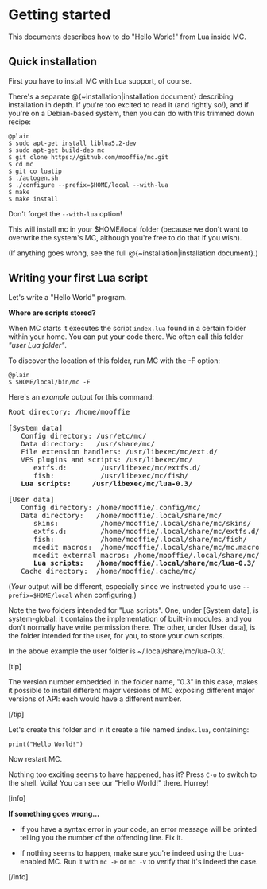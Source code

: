 
# Getting started

This documents describes how to do "Hello World!" from Lua inside MC.

## Quick installation

First you have to install MC with Lua support, of course.

There's a separate @{~installation|installation document} describing
installation in depth. If you're too excited to read it (and rightly
so!), and if you're on a Debian-based system, then you can do with this
trimmed down recipe:

    @plain
    $ sudo apt-get install liblua5.2-dev
    $ sudo apt-get build-dep mc
    $ git clone https://github.com/mooffie/mc.git
    $ cd mc
    $ git co luatip
    $ ./autogen.sh
    $ ./configure --prefix=$HOME/local --with-lua
    $ make
    $ make install

Don't forget the `--with-lua` option!

This will install mc in your $HOME/local folder (because we don't want
to overwrite the system's MC, although you're free to do that if you
wish).

(If anything goes wrong, see the full @{~installation|installation document}.)

## Writing your first Lua script

Let's write a "Hello World" program.

<a name="user-lua-folder"></a>

__Where are scripts stored?__

When MC starts it executes the script `index.lua` found in a certain folder
within your home. You can put your code there. We often call this folder
_"user Lua folder"_.

To discover the location of this folder, run MC with the -F option:

    @plain
    $ $HOME/local/bin/mc -F

Here's an _example_ output for this command:

<pre>
Root directory: /home/mooffie

[System data]
   Config directory: /usr/etc/mc/
   Data directory:   /usr/share/mc/
   File extension handlers: /usr/libexec/mc/ext.d/
   VFS plugins and scripts: /usr/libexec/mc/
&nbsp;     extfs.d:        /usr/libexec/mc/extfs.d/
&nbsp;     fish:           /usr/libexec/mc/fish/
   <b>Lua scripts:     /usr/libexec/mc/lua-0.3/</b>

[User data]
   Config directory: /home/mooffie/.config/mc/
   Data directory:   /home/mooffie/.local/share/mc/
&nbsp;     skins:          /home/mooffie/.local/share/mc/skins/
&nbsp;     extfs.d:        /home/mooffie/.local/share/mc/extfs.d/
&nbsp;     fish:           /home/mooffie/.local/share/mc/fish/
&nbsp;     mcedit macros:  /home/mooffie/.local/share/mc/mc.macros
&nbsp;     mcedit external macros: /home/mooffie/.local/share/mc/mcedit/macros.d/macro.*
&nbsp;     <b>Lua scripts:   /home/mooffie/.local/share/mc/lua-0.3/</b>
   Cache directory:  /home/mooffie/.cache/mc/
</pre>

(*Your* output will be different, especially since we instructed you to
use `--prefix=$HOME/local` when configuring.)

Note the two folders intended for "Lua scripts". One, under [System
data], is system-global: it contains the implementation of built-in
modules, and you don't normally have write permission there. The other,
under [User data], is the folder intended for the user, for you, to
store your own scripts.

In the above example the user folder is ~/.local/share/mc/lua-0.3/.

[tip]

The version number embedded in the folder name, "0.3" in this case, makes it
possible to install different major versions of MC exposing different
major versions of API: each would have a different number.

[/tip]

Let's create this folder and in it create a file named `index.lua`, containing:

    print("Hello World!")

Now restart MC.

Nothing too exciting seems to have happened, has it? Press `C-o` to
switch to the shell. Voila! You can see our "Hello World!" there.
Hurrey!

[info]

__If something goes wrong...__

- If you have a syntax error in your code, an error message will be printed
  telling you the number of the offending line. Fix it.

- If nothing seems to happen, make sure you're indeed using the
  Lua-enabled MC. Run it with `mc -F` or `mc -V` to verify that it's indeed
  the case.

[/info]
